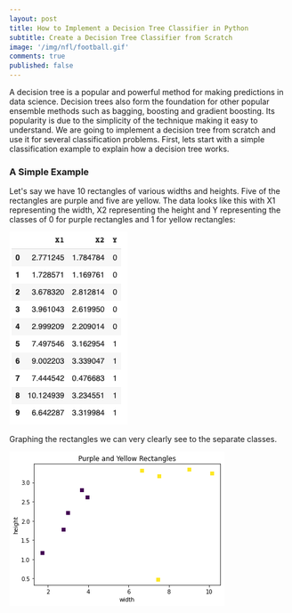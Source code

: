 ```yaml
---
layout: post
title: How to Implement a Decision Tree Classifier in Python
subtitle: Create a Decision Tree Classifier from Scratch
image: '/img/nfl/football.gif'
comments: true
published: false
---
```


A decision tree is a popular and powerful method for making predictions in data science.  Decision trees also form the foundation for other popular ensemble methods such as bagging, boosting and gradient boosting.  Its popularity is due to the simplicity of the technique making it easy to understand.  We are going to implement a decision tree from scratch and use it for several classification problems.  First, lets start with a simple classification example to explain how a decision tree works.

### A Simple Example

Let's say we have 10 rectangles of various widths and heights.  Five of the rectangles are purple and five are yellow.  The data looks like this with X1 representing the width, X2 representing the height and Y representing the classes of 0 for purple rectangles and 1 for yellow rectangles:

![Rectangle Data](/img/dtree/rectangle_data.png)

Graphing the rectangles we can very clearly see to the separate classes.

![Rectangle Graph](/img/dtree/rectangle_graph.png)





